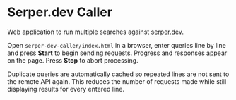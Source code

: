 # Serper.dev Caller

Web application to run multiple searches against [serper.dev](https://serper.dev).

Open `serper-dev-caller/index.html` in a browser, enter queries line by line and
press **Start** to begin sending requests. Progress and responses appear on the
page. Press **Stop** to abort processing.

Duplicate queries are automatically cached so repeated lines are not sent to the
remote API again. This reduces the number of requests made while still
displaying results for every entered line.
